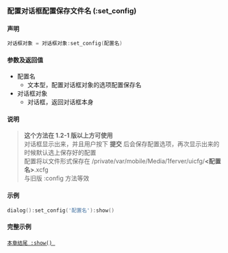 ### 配置对话框配置保存文件名 \(**:set\_config**\)


#### 声明
```lua
对话框对象 = 对话框对象:set_config(配置名)
```


#### 参数及返回值
- 配置名
    - 文本型，配置对话框对象的选项配置保存名
- 对话框对象
    - 对话框，返回对话框本身


#### 说明
> **这个方法在 1\.2\-1 版以上方可使用**  
> 对话框显示出来，并且用户按下 **提交** 后会保存配置选项，再次显示出来的时候默认选上保存好的配置  
> 配置将以文件形式保存在 /private/var/mobile/Media/1ferver/uicfg/**<配置名>**.xcfg  
> 与旧版 :config 方法等效  


#### 示例  
```lua
dialog():set_config('配置名'):show()
```


#### 完整示例
[`本章结尾 :show() `](/Handbook/dialog/_show.md)  
